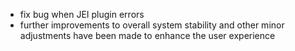 - fix bug when JEI plugin errors
- further improvements to overall system stability and other minor adjustments have been made to enhance the user experience
